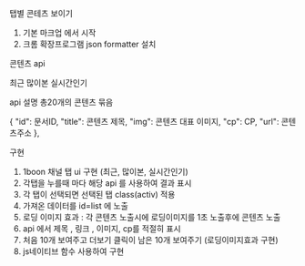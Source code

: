 탭별 콘테츠 보이기

1. 기본 마크업 에서 시작
2. 크롬 확장프로그램 json formatter 설치



콘텐츠 api

최근
많이본
실시간인기



api 설명
총20개의 콘텐츠 묶음



 {
    "id": 문서ID,
    "title": 콘텐츠 제목,
    "img": 콘텐츠 대표 이미지,
    "cp": CP,
    "url": 콘텐츠주소
  },
  

 
  구현
  1. 1boon 채널 탭 ui 구현 (최근, 많이본, 실시간인기)
  2. 각탭을 누를때 마다 해당 api 를 사용하여 결과 표시
  3. 각 탭이 선택되면 선택된 탭 class(activ) 적용
  4. 가져온 데이터를 id=list 에 노출
  5. 로딩 이미지 효과 : 각 콘텐츠 노출시에 로딩이미지를 1초 노출후에 콘텐츠 노출
  6. api 에서 제목 , 링크 , 이미지, cp를 적절히 표시
  7. 처음 10개 보여주고 더보기 클릭이 남은 10개 보여주기 (로딩이미지효과 구현)
  8. js네이티브 함수 사용하여 구현
  
